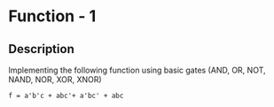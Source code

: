 # Function - 1

## Description

Implementing the following function using basic gates (AND, OR, NOT, NAND, NOR, XOR, XNOR)

`f = a'b'c + abc'+ a'bc' + abc`
